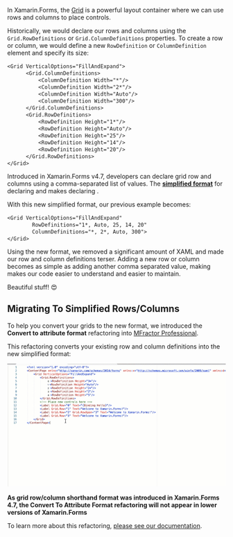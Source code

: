 In Xamarin.Forms, the [Grid](https://docs.microsoft.com/en-us/xamarin/xamarin-forms/user-interface/layouts/grid) is a powerful layout container where we can use rows and columns to place controls.

Historically, we would declare our rows and columns using the `Grid.RowDefinitions` or `Grid.ColumnDefinitions` properties. To create a row or column, we would define a new `RowDefinition` or `ColumnDefinition` element and specify its size:

```
<Grid VerticalOptions="FillAndExpand">
      <Grid.ColumnDefinitions>
          <ColumnDefinition Width="*"/>
          <ColumnDefinition Width="2*"/>
          <ColumnDefinition Width="Auto"/>
          <ColumnDefinition Width="300"/>
      </Grid.ColumnDefinitions>
      <Grid.RowDefinitions>
          <RowDefinition Height="1*"/>
          <RowDefinition Height="Auto"/>
          <RowDefinition Height="25"/>
          <RowDefinition Height="14"/>
          <RowDefinition Height="20"/>
      </Grid.RowDefinitions>
</Grid>
```

Introduced in Xamarin.Forms v4.7, developers can declare grid row and columns using a comma-separated list of values. The [**simplified format**](https://docs.microsoft.com/en-us/xamarin/xamarin-forms/user-interface/layouts/grid#simplify-row-and-column-definitions) for declaring and makes declaring .

With this new simplified format, our previous example becomes:

```
<Grid VerticalOptions="FillAndExpand"
        RowDefinitions="1*, Auto, 25, 14, 20"
        ColumnDefinitions="*, 2*, Auto, 300">
</Grid>
```

Using the new format, we removed a significant amount of XAML and made our row and column definitions terser. Adding a new row or column becomes as simple as adding another comma separated value, making makes our code easier to understand and easier to maintain.

Beautiful stuff! 😍

## Migrating To Simplified Rows/Columns

To help you convert your grids to the new format, we introduced the **Convert to attribute format** refactoring into [MFractor Professional](https://www.mfractor.com/buy).

This refactoring converts your existing row and column definitions into the new simplified format:

![Using the convert to attribute format refactoring](img/grid-shorthand-refactorings.gif)

**As grid row/column shorthand format was introduced in Xamarin.Forms 4.7, the Convert To Attribute Format refactoring will not appear in lower versions of Xamarin.Forms**

To learn more about this refactoring, [please see our documentation](https://docs.mfractor.com/xamarin-forms/grids/shorthand-declaration-refactorings/).

